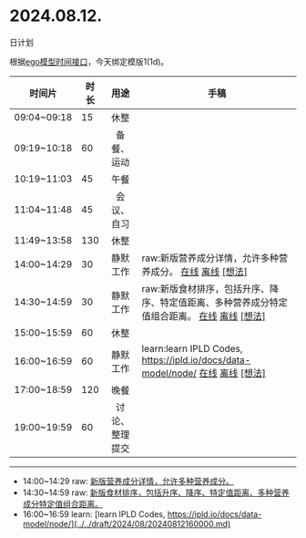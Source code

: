 # 2024.08.12.
日计划

根据[ego模型时间接口](https://gitee.com/hyg/blog/blob/master/timeflow.md)，今天绑定模版1(1d)。

| 时间片 | 时长 | 用途 | 手稿 |
| --- | --- | :---: | --- |
| 09:04~09:18 | 15 | 休整 |  |
| 09:19~10:18 | 60 | 备餐、运动 |  |
| 10:19~11:03 | 45 | 午餐 |  |
| 11:04~11:48 | 45 | 会议、自习 |  |
| 11:49~13:58 | 130 | 休整 |  |
| 14:00~14:29 | 30 | 静默工作 | raw:新版营养成分详情，允许多种营养成分。 [在线](http://simp.ly/p/8t3vlk) [离线](../../draft/2024/08/20240812140000.md) <a href="mailto:huangyg@mars22.com?subject=关于2024.08.12.[raw:新版营养成分详情，允许多种营养成分。]任务&body=日期: 20240812%0D%0A序号: 5%0D%0A手稿:../../draft/2024/08/20240812140000.md%0D%0A---请勿修改邮件主题及以上内容 从下一行开始写您的想法---%0D%0A">[想法]</a> |
| 14:30~14:59 | 30 | 静默工作 | raw:新版食材排序，包括升序、降序、特定值距离、多种营养成分特定值组合距离。 [在线](http://simp.ly/p/5k9gJy) [离线](../../draft/2024/08/20240812143000.md) <a href="mailto:huangyg@mars22.com?subject=关于2024.08.12.[raw:新版食材排序，包括升序、降序、特定值距离、多种营养成分特定值组合距离。]任务&body=日期: 20240812%0D%0A序号: 6%0D%0A手稿:../../draft/2024/08/20240812143000.md%0D%0A---请勿修改邮件主题及以上内容 从下一行开始写您的想法---%0D%0A">[想法]</a> |
| 15:00~15:59 | 60 | 休整 |  |
| 16:00~16:59 | 60 | 静默工作 | learn:learn IPLD Codes, https://ipld.io/docs/data-model/node/ [在线](http://simp.ly/p/4QDThK) [离线](../../draft/2024/08/20240812160000.md) <a href="mailto:huangyg@mars22.com?subject=关于2024.08.12.[learn:learn IPLD Codes, https://ipld.io/docs/data-model/node/]任务&body=日期: 20240812%0D%0A序号: 8%0D%0A手稿:../../draft/2024/08/20240812160000.md%0D%0A---请勿修改邮件主题及以上内容 从下一行开始写您的想法---%0D%0A">[想法]</a> |
| 17:00~18:59 | 120 | 晚餐 |  |
| 19:00~19:59 | 60 | 讨论、整理提交 |  |

---

- 14:00~14:29	raw: [新版营养成分详情，允许多种营养成分。](../../draft/2024/08/20240812140000.md)
- 14:30~14:59	raw: [新版食材排序，包括升序、降序、特定值距离、多种营养成分特定值组合距离。](../../draft/2024/08/20240812143000.md)
- 16:00~16:59	learn: [learn IPLD Codes, https://ipld.io/docs/data-model/node/](../../draft/2024/08/20240812160000.md)
